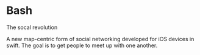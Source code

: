 # Bash
The socal revolution

A new map-centric form of social networking developed for iOS devices in swift. The goal is to get people to meet up with one another. 
